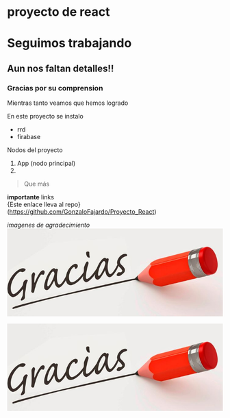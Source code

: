 # proyecto de react

# Seguimos trabajando

## Aun nos faltan detalles!!

### Gracias por su comprension

Mientras tanto veamos que hemos logrado

En este proyecto se instalo
* rrd
* firabase


Nodos del proyecto

1. App (nodo principal)
2. 

> Que más 

**importante**
links  
{Este enlace lleva al repo}(https://github.com/GonzaloFajardo/Proyecto_React)


*imagenes de agradecimiento*
![imagen 1](./public/assets/producto%20aguarras.png)

![imagen 2](./public/assets/producto%20aguarras.png)